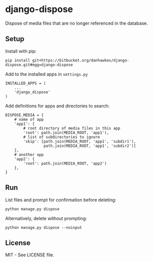 # django-dispose

Dispose of media files that are no longer referenced in the database.

## Setup

Install with pip:

    pip install git+https://bitbucket.org/danhawkes/django-dispose.git#egg=django-dispose

Add to the installed apps in `settings.py`

    INSTALLED_APPS = (
    	...
        'django_dispose'
    )

Add definitions for apps and directories to search:

    DISPOSE_MEDIA = {
    	# name of app
        'app1': {
        	# root directory of media files in this app
            'root': path.join(MEDIA_ROOT, 'app1'),
            # list of subdirectories to ignore
            'skip': [path.join(MEDIA_ROOT, 'app1', 'subdir1'),
                     path.join(MEDIA_ROOT, 'app1', 'subdir2')]
        },
        # another app
        'app2': {
            'root': path.join(MEDIA_ROOT, 'app2')
        },
    }

## Run

List files and prompt for confirmation before deleting:

    python manage.py dispose

Alternatively, delete without prompting:

    python manage.py dispose --noinput

## License
MIT - See LICENSE file.
